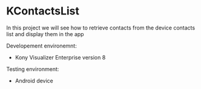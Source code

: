 # KContactsList

In this project we will see how to retrieve contacts from the device contacts list and display them in the app

Developement environemnt:

- Kony Visualizer Enterprise version 8

Testing environment:

- Android device
